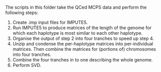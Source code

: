 The scripts in this folder take the QCed MCPS data and perform the following steps:

1. Create .imp input files for IMPUTE5.
2. Run IMPUTE5 to produce matrices of the length of the genome for which each haplotype 
is most similar to each other haplotype.
3. Organise the output of step 2 into four tranches to speed up step 4.
4. Unzip and condense the per-haplotype matrices into per-individual matrices. Then 
combine the matrices for (portions of) chromosomes into four tranches.
5. Combine the four tranches in to one describing the whole genome.
6. Perform SVD.
